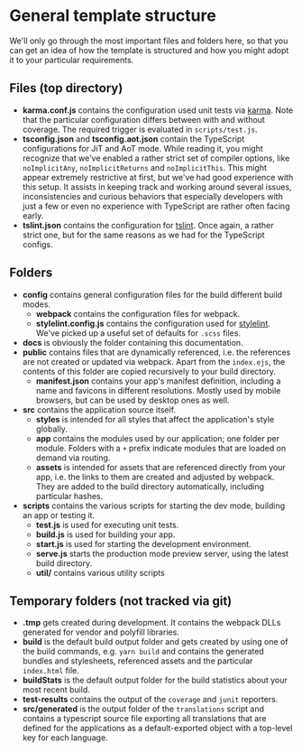# General template structure
We'll only go through the most important files and folders here, so that you can get an idea of how the template is structured and how you might adopt it to your particular requirements.
 
## Files (top directory)
- **karma.conf.js** contains the configuration used unit tests via [karma](https://github.com/karma-runner/karma). Note that the particular configuration differs between with and without coverage. The required trigger is evaluated in `scripts/test.js`.
- **tsconfig.json** and **tsconfig.aot.json** contain the TypeScript configurations for JiT and AoT mode. While reading it, you might recognize that we've enabled a rather strict set of compiler options, like `noImplicitAny`, `noImplicitReturns` and `noImplicitThis`. This might appear extremely restrictive at first, but we've had good experience with this setup. It assists in keeping track and working around several issues, inconsistencies and curious behaviors that especially developers with just a few or even no experience with TypeScript are rather often facing early.
- **tslint.json** contains the configuration for [tslint](https://github.com/palantir/tslint). Once again, a rather strict one, but for the same reasons as we had for the TypeScript configs.

## Folders
- **config** contains general configuration files for the build different build modes.
  - **webpack** contains the configuration files for webpack.
  - **stylelint.config.js** contains the configuration used for [stylelint](https://github.com/stylelint/stylelint). We've picked up a useful set of defaults for `.scss` files.
- **docs** is obviously the folder containing this documentation.
- **public** contains files that are dynamically referenced, i.e. the references are not created or updated via webpack. Apart from the `index.ejs`, the contents of this folder are copied recursively to your build directory.
  - **manifest.json** contains your app's manifest definition, including a name and favicons in different resolutions. Mostly used by mobile browsers, but can be used by desktop ones as well.
- **src** contains the application source itself.
  - **styles** is intended for all styles that affect the application's style globally.
  - **app** contains the modules used by our application; one folder per module. Folders with a `+` prefix indicate modules that are loaded on demand via routing.
  - **assets** is intended for assets that are referenced directly from your app, i.e. the links to them are created and adjusted by webpack. They are added to the build directory automatically, including particular hashes.
- **scripts** contains the various scripts for starting the dev mode, building an app or testing it.
  - **test.js** is used for executing unit tests.
  - **build.js** is used for building your app.
  - **start.js** is used for starting the development environment.
  - **serve.js** starts the production mode preview server, using the latest build directory.
  - **util/** contains various utility scripts


## Temporary folders (not tracked via git)
- **.tmp** gets created during development. It contains the webpack DLLs generated for vendor and polyfill libraries.
- **build** is the default build output folder and gets created by using one of the build commands, e.g. `yarn build`  and contains the generated bundles and stylesheets, referenced assets and the particular `index.html` file.
- **buildStats** is the default output folder for the build statistics about your most recent build.
- **test-results** contains the output of the `coverage` and `junit` reporters.
- **src/generated** is the output folder of the `translations` script and contains a typescript source file exporting all translations that are defined for the applications as a default-exported object with a top-level key for each language.